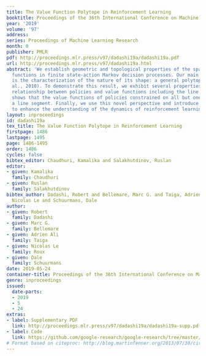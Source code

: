 ```yaml
---
title: The Value Function Polytope in Reinforcement Learning
booktitle: Proceedings of the 36th International Conference on Machine Learning
year: '2019'
volume: '97'
address: 
series: Proceedings of Machine Learning Research
month: 0
publisher: PMLR
pdf: http://proceedings.mlr.press/v97/dadashi19a/dadashi19a.pdf
url: http://proceedings.mlr.press/v97/dadashi19a.html
abstract: 'We establish geometric and topological properties of the space of value
  functions in finite state-action Markov decision processes. Our main contribution
  is the characterization of the nature of its shape: a general polytope (Aigner et
  al., 2010). To demonstrate this result, we exhibit several properties of the structural
  relationship between policies and value functions including the line theorem, which
  shows that the value functions of policies constrained on all but one state describe
  a line segment. Finally, we use this novel perspective and introduce visualizations
  to enhance the understanding of the dynamics of reinforcement learning algorithms.'
layout: inproceedings
id: dadashi19a
tex_title: The Value Function Polytope in Reinforcement Learning
firstpage: 1486
lastpage: 1495
page: 1486-1495
order: 1486
cycles: false
bibtex_editor: Chaudhuri, Kamalika and Salakhutdinov, Ruslan
editor:
- given: Kamalika
  family: Chaudhuri
- given: Ruslan
  family: Salakhutdinov
bibtex_author: Dadashi, Robert and Bellemare, Marc G. and Taiga, Adrien Ali and Roux,
  Nicolas Le and Schuurmans, Dale
author:
- given: Robert
  family: Dadashi
- given: Marc G.
  family: Bellemare
- given: Adrien Ali
  family: Taiga
- given: Nicolas Le
  family: Roux
- given: Dale
  family: Schuurmans
date: 2019-05-24
container-title: Proceedings of the 36th International Conference on Machine Learning
genre: inproceedings
issued:
  date-parts:
  - 2019
  - 5
  - 24
extras:
- label: Supplementary PDF
  link: http://proceedings.mlr.press/v97/dadashi19a/dadashi19a-supp.pdf
- label: Code
  link: https://github.com/google-research/google-research/tree/master/value_function_polytope
# Format based on citeproc: http://blog.martinfenner.org/2013/07/30/citeproc-yaml-for-bibliographies/
---
```

